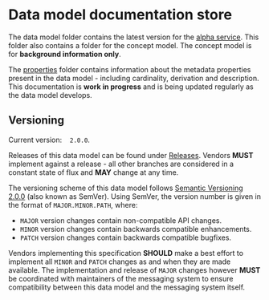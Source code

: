 # Data model documentation store

The data model folder contains the latest version for the [alpha service](https://github.com/JiscRDSS/rdss-canonical-data-model/tree/master/Data-Model/Diagrams/alpha-model). This folder also contains a folder for the concept model. The concept model is for **background information only**.

The [properties](https://github.com/JiscRDSS/rdss-canonical-data-model/tree/master/properties) folder contains information about the metadata properties present in the data model - including cardinality, derivation and description. This documentation is **work in progress** and is being updated regularly as the data model develops.

## Versioning

Current version:&nbsp;&nbsp;&nbsp;&nbsp;`2.0.0`.

Releases of this data model can be found under [Releases](https://github.com/JiscRDSS/rdss-message-api-docs/releases). Vendors **MUST** implement against a release - all other branches are considered in a constant state of flux and **MAY** change at any time.

The versioning scheme of this data model follows [Semantic Versioning 2.0.0](http://semver.org/spec/v2.0.0.html) (also known as SemVer). Using SemVer, the version number is given in the format of `MAJOR.MINOR.PATH`, where:

- `MAJOR` version changes contain non-compatible API changes.
- `MINOR` version changes contain backwards compatible enhancements.
- `PATCH` version changes contain backwards compatible bugfixes.

Vendors implementing this specification **SHOULD** make a best effort to implement all `MINOR` and `PATCH` changes as and when they are made available. The implementation and release of `MAJOR` changes however **MUST** be coordinated with maintainers of the messaging system to ensure compatibility between this data model and the messaging system itself.
